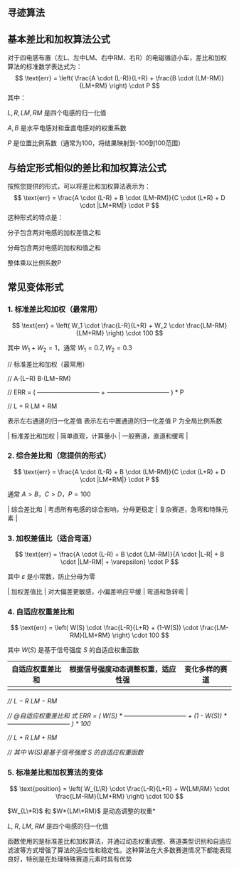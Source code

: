 

## 寻迹算法





## 基本差比和加权算法公式

对于四电感布置（左L、左中LM、右中RM、右R）的电磁循迹小车，差比和加权算法的标准数学表达式为：
$$
\text{err} = \left( \frac{A \cdot (L-R)}{L+R} + \frac{B \cdot (LM-RM)}{LM+RM} \right) \cdot P
$$
其中：

$L, R, LM, RM$ 是四个电感的归一化值

$A, B$ 是水平电感对和垂直电感对的权重系数

$P$ 是位置比例系数（通常为100，将结果映射到-100到100范围）

## 与给定形式相似的差比和加权算法公式

按照您提供的形式，可以将差比和加权算法表示为：
$$
\text{err} = \frac{A \cdot (L-R) + B \cdot (LM-RM)}{C \cdot (L+R) + D \cdot |LM+RM|} \cdot P
$$
这种形式的特点是：

分子包含两对电感的加权差值之和

分母包含两对电感的加权和值之和

整体乘以比例系数P

## 常见变体形式

### 1. 标准差比和加权（最常用）

$$
\text{err} = \left( W_1 \cdot \frac{L-R}{L+R} + W_2 \cdot \frac{LM-RM}{LM+RM} \right) \cdot 100
$$

其中 $W_1 + W_2 = 1$，通常 $W_1 = 0.7, W_2 = 0.3$



//  标准差比和加权（最常用）

//                                                A⋅(L−R)    B⋅(LM−RM)  

//  ERR  =  ( —————————— + —————————— ) * P

//                                               L + R     LM + RM

表示左右通道的归一化差值  表示左右中置通道的归一化差值  P 为全局比例系数

| 标准差比和加权 | 简单直观，计算量小 | 一般赛道，直道和缓弯 |

### 2. 综合差比和（您提供的形式）

$$
\text{err} = \frac{A \cdot (L-R) + B \cdot (LM-RM)}{C \cdot (L+R) + D \cdot |LM+RM|} \cdot P
$$

通常 $A > B$，$C > D$，$P = 100$

| 综合差比和 | 考虑所有电感的综合影响，分母更稳定 | 复杂赛道，急弯和特殊元素 |

### 3. 加权差值比（适合弯道）

$$
\text{err} = \frac{A \cdot (L-R) + B \cdot (LM-RM)}{A \cdot |L-R| + B \cdot |LM-RM| + \varepsilon} \cdot P
$$

其中 $\varepsilon$ 是小常数，防止分母为零

| 加权差值比 | 对大偏差更敏感，小偏差响应平缓 | 弯道和急转弯 |

### 4. 自适应权重差比和

$$
\text{err} = \left( W(S) \cdot \frac{L-R}{L+R} + (1-W(S)) \cdot \frac{LM-RM}{LM+RM} \right) \cdot 100
$$

其中 $W(S)$ 是基于信号强度 $S$ 的自适应权重函数

| 自适应权重差比和 | 根据信号强度动态调整权重，适应性强 | 变化多样的赛道 |
| ---------------- | ---------------------------------- | -------------- |
|                  |                                    |                |



*//                      L − R           LM − RM* 

*// @自适应权重差比和 式  ERR  =  ( W(S) \*  —————————— + (1 - W(S)) \* —————————— ) \* 100*

*//                      L + R           LM + RM*

*//  其中 W(S)是基于信号强度 S 的自适应权重函数*



### 5. 标准差比和加权算法的变体

$$
\text{position} = \left( W_{L\R} \cdot \frac{L-R}{L+R} + W{LM\RM} \cdot \frac{LM-RM}{LM+RM} \right) \cdot 100
$$

$W_{L\*R}$ 和 $W*{LM\*RM}$ 是动态调整的权重*

$L$, $R$, $LM$, $RM$ 是四个电感的归一化值

 函数使用的是标准差比和加权算法，并通过动态权重调整、赛道类型识别和自适应滤波等方式增强了算法的适应性和稳定性。这种算法在大多数赛道情况下都能表现良好，特别是在处理特殊赛道元素时具有优势